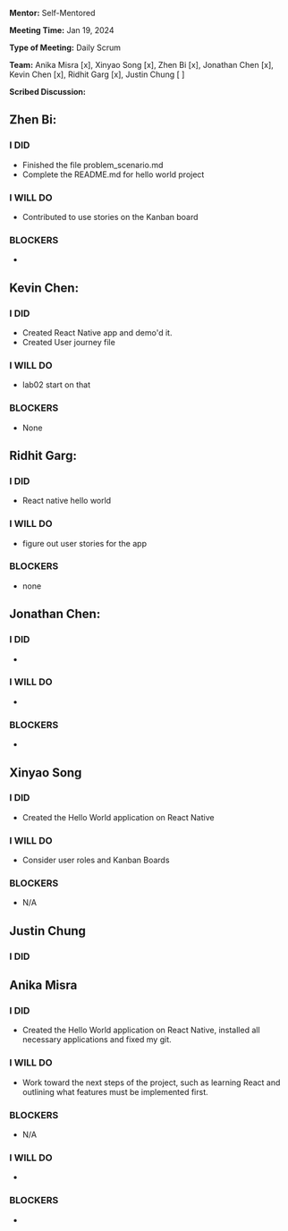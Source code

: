**Mentor:** Self-Mentored

**Meeting Time:** Jan 19, 2024

**Type of Meeting:** Daily Scrum

**Team:** Anika Misra [x], Xinyao Song [x], Zhen Bi [x], Jonathan Chen [x], Kevin Chen [x], Ridhit Garg [x], Justin Chung [ ]

**Scribed Discussion:**

## **Zhen Bi:**  
### **I DID**  
- Finished the file problem_scenario.md
- Complete the README.md for hello world project
### **I WILL DO**  
- Contributed to use stories on the Kanban board

### **BLOCKERS**  
- 

## **Kevin Chen:**  
### **I DID**  
- Created React Native app and demo'd it.
- Created User journey file

### **I WILL DO**  
- lab02 start on that

### **BLOCKERS**  
- None

## **Ridhit Garg:**  
### **I DID**  
- React native hello world

### **I WILL DO**  
- figure out user stories for the app

### **BLOCKERS**  
- none

## **Jonathan Chen:**  
### **I DID**  
- 

### **I WILL DO**  
- 

### **BLOCKERS**  
- 

## **Xinyao Song**  
### **I DID**  
- Created the Hello World application on React Native 

### **I WILL DO**  
- Consider user roles and Kanban Boards

### **BLOCKERS**  
- N/A

## **Justin Chung**  
### **I DID**  



## **Anika Misra**  
### **I DID**  
- Created the Hello World application on React Native, installed all necessary applications and fixed my git.

### **I WILL DO**  
- Work toward the next steps of the project, such as learning React and outlining what features must be implemented first.

### **BLOCKERS**  
- N/A


### **I WILL DO**  
- 

### **BLOCKERS**  
-
